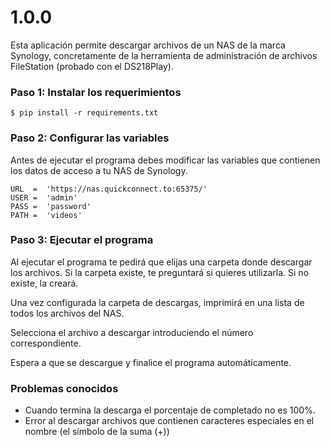 # 1.0.0

Esta aplicación permite descargar archivos de un NAS de la marca Synology, concretamente de la herramienta de administración de archivos FileStation (probado con el DS218Play).

### Paso 1: Instalar los requerimientos

```
$ pip install -r requirements.txt
```

### Paso 2: Configurar las variables

Antes de ejecutar el programa debes modificar las variables que contienen los datos de acceso a tu NAS de Synology.

```
URL  =  'https://nas.quickconnect.to:65375/'
USER =  'admin'
PASS =  'password'
PATH =  'videos'
```

### Paso 3: Ejecutar el programa

Al ejecutar el programa te pedirá que elijas una carpeta donde descargar los archivos. Si la carpeta existe, te preguntará si quieres utilizarla. Si no existe, la creará. 

Una vez configurada la carpeta de descargas, imprimirá en una lista de todos los archivos del NAS.

Selecciona el archivo a descargar introduciendo el número correspondiente.

Espera a que se descargue y finalice el programa automáticamente.

### Problemas conocidos

- Cuando termina la descarga el porcentaje de completado no es 100%.
- Error al descargar archivos que contienen caracteres especiales en el nombre (el símbolo de la suma (+))
